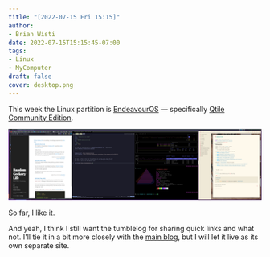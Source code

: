 ```yaml
---
title: "[2022-07-15 Fri 15:15]"
author:
- Brian Wisti
date: 2022-07-15T15:15:45-07:00
tags:
- Linux
- MyComputer
draft: false
cover: desktop.png
---
```


This week the Linux partition is [EndeavourOS][endeavour-os] — specifically
[Qtile Community Edition][qtile-edition].

[endeavour-os]: https://endeavouros.com
[qtile-edition]: https://discovery.endeavouros.com/window-tiling-managers/qtile/2022/01/

<!--more-->

![qtile desktop with browser, terminal, and logseq](desktop.png
  "You have to add a few things to make tiling window manager screenshots interesting.")

So far, I like it.


And yeah, I think I still want the tumblelog for sharing quick links and what
not. I'll tie it in a bit more closely with the [main blog][rgb-blog], but I
will let it live as its own separate site.

[rgb-blog]: https://randomgeekery.org

